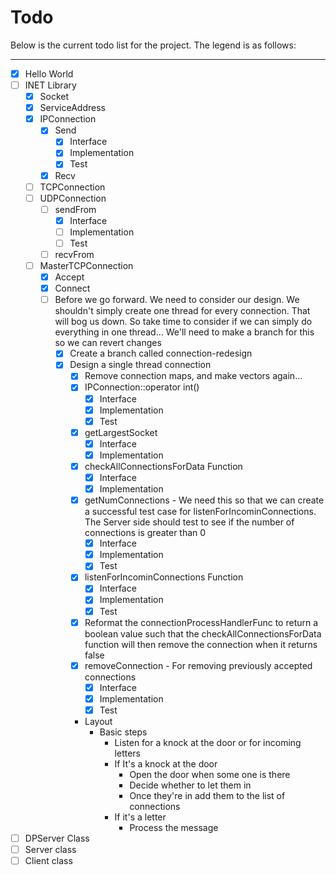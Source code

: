 # Todo

Below is the current todo list for the project. The legend is as follows:

----------------------------


- [x] Hello World
- [ ] INET Library
	- [x] Socket
	- [x] ServiceAddress
	- [x] IPConnection
	  - [x] Send
	    - [x] Interface
		- [x] Implementation
		- [x] Test
	  - [x] Recv
	- [ ] TCPConnection
	- [ ] UDPConnection
	  - [ ] sendFrom
		- [x] Interface
		- [ ] Implementation
		- [ ] Test
	  - [ ] recvFrom
	- [ ] MasterTCPConnection
		- [x] Accept
		- [x] Connect
		- [ ] Before we go forward. We need to consider our design. We
			shouldn't simply create one thread for every connection. That
			will bog us down. So take time to consider if we can simply do
			everything in one thread… We'll need to make a branch for this
			so we can revert changes
			- [x] Create a branch called connection-redesign
			- [x] Design a single thread connection
				- [x] Remove connection maps, and make vectors again…
				- [x] IPConnection::operator int()
					- [x] Interface
					- [x] Implementation
					- [x] Test
				- [x] getLargestSocket
					- [x] Interface
					- [x] Implementation
				- [x] checkAllConnectionsForData Function
					- [x] Interface
					- [x] Implementation
				- [x] getNumConnections - We need this so that we can create
				  a successful test case for listenForIncominConnections. The
				  Server side should test to see if the number of connections
				  is greater than 0
				  	- [x] Interface
					- [x] Implementation
					- [x] Test
				- [x] listenForIncominConnections Function
					- [x] Interface
					- [x] Implementation
					- [x] Test
				- [x] Reformat the connectionProcessHandlerFunc to return
				  a boolean value such that the checkAllConnectionsForData
				  function will then remove the connection when it returns
				  false
				- [x] removeConnection - For removing previously accepted
				  connections
					- [x] Interface
					- [x] Implementation
					- [x] Test
				- Layout
					- Basic steps
						- Listen for a knock at the door or for incoming letters
						- If It's a knock at the door
							- Open the door when some one is there
							- Decide whether to let them in
							- Once they're in add them to the list of connections
						- If it's a letter
							- Process the message

- [ ] DPServer Class
- [ ] Server class
- [ ] Client class
